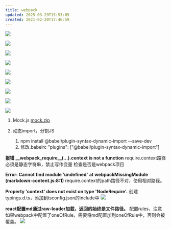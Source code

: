 ```yaml
---
title: webpack
updated: 2025-03-29T15:53:05
created: 2021-02-20T17:46:59
---
```


![](C:\Users\hvgub\AppData\Local\Temp\第一笔记本\pandoc/media/image1.png)

![](C:\Users\hvgub\AppData\Local\Temp\第一笔记本\pandoc/media/image2.png)

![](C:\Users\hvgub\AppData\Local\Temp\第一笔记本\pandoc/media/image3.png)

![](C:\Users\hvgub\AppData\Local\Temp\第一笔记本\pandoc/media/image4.png)

![](C:\Users\hvgub\AppData\Local\Temp\第一笔记本\pandoc/media/image5.png)

![](C:\Users\hvgub\AppData\Local\Temp\第一笔记本\pandoc/media/image6.png)

![](C:\Users\hvgub\AppData\Local\Temp\第一笔记本\pandoc/media/image7.png)

![](C:\Users\hvgub\AppData\Local\Temp\第一笔记本\pandoc/media/image8.png)

![](C:\Users\hvgub\AppData\Local\Temp\第一笔记本\pandoc/media/image9.png)

1.  Mock.js
[mock.zip](../../resources/a941b99f67224f90aad4c10cefbeeab7.zip)

1.  动态import，分割JS
    1.  npm install @babel/plugin-syntax-dynamic-import --save-dev
    2.  修改.babelrc
"plugins": \["@babel/plugin-syntax-dynamic-import"\]

**报错**
**\_\_webpack_require\_\_(...).context is not a function**
require.context路径必须是静态字符串，禁止写作变量
检查是否是webpack项目

**Error: Cannot find module 'undefined'**
**at webpackMissingModule (markdown-content.js:8:1)**
require.context的path路径不对，使用相对路径。

**Property 'context' does not exist on type 'NodeRequire'.**
创建typings.d.ts，添加到tsconfig.json的include中
![](C:\Users\hvgub\AppData\Local\Temp\第一笔记本\pandoc/media/image10.png)

**react配置md通过raw-loader加载，返回的始终是文件路径。**
配置rules，注意如果webpack中配置了oneOfRule，需要将md配置加到oneOfRule中，否则会被覆盖。
![](C:\Users\hvgub\AppData\Local\Temp\第一笔记本\pandoc/media/image11.png)

